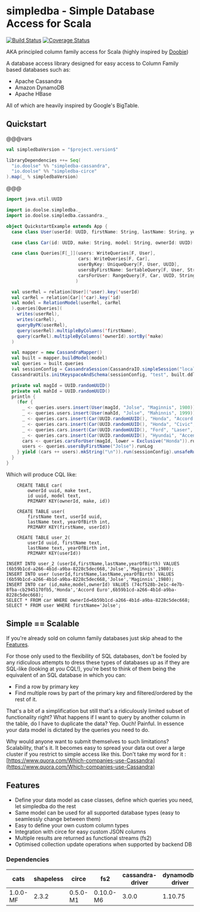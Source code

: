 # simpledba - Simple Database Access for Scala

[![Build Status](https://api.travis-ci.org/doolse/simpledba.svg)](https://travis-ci.org/doolse/simpledba)
[![Coverage Status](https://coveralls.io/repos/github/doolse/simpledba/badge.svg?branch=master)](https://coveralls.io/github/doolse/simpledba?branch=master)

AKA principled column family access for Scala (highly inspired by [Doobie](https://github.com/tpolecat/doobie))
  
A database access library designed for easy access to Column Family based 
databases such as:

* Apache Cassandra
* Amazon DynamoDB
* Apache HBase

All of which are heavily inspired by Google's BigTable. 

## Quickstart

@@@vars
```scala
val simpledbaVersion = "$project.version$"

libraryDependencies ++= Seq(
  "io.doolse" %% "simpledba-cassandra",
  "io.doolse" %% "simpledba-circe"
).map(_ % simpledbaVersion)
```
@@@

```scala
import java.util.UUID

import io.doolse.simpledba._
import io.doolse.simpledba.cassandra._

object QuickstartExample extends App {
  case class User(userId: UUID, firstName: String, lastName: String, yearOfBirth: Int)

  case class Car(id: UUID, make: String, model: String, ownerId: UUID)

  case class Queries[F[_]](users: WriteQueries[F, User],
                           cars: WriteQueries[F, Car],
                           userByKey: UniqueQuery[F, User, UUID],
                           usersByFirstName: SortableQuery[F, User, String],
                           carsForUser: RangeQuery[F, Car, UUID, String]
                          )

  val userRel = relation[User]('user).key('userId)
  val carRel = relation[Car]('car).key('id)
  val model = RelationModel(userRel, carRel
  ).queries[Queries](
    writes(userRel),
    writes(carRel),
    queryByPK(userRel),
    query(userRel).multipleByColumns('firstName),
    query(carRel).multipleByColumns('ownerId).sortBy('make)
  )

  val mapper = new CassandraMapper()
  val built = mapper.buildModel(model)
  val queries = built.queries
  val sessionConfig = CassandraSession(CassandraIO.simpleSession("localhost"), c => Console.println(c()))
  CassandraUtils.initKeyspaceAndSchema(sessionConfig, "test", built.ddl, dropKeyspace = true).unsafeRunSync()

  private val magId = UUID.randomUUID()
  private val mahId = UUID.randomUUID()
  println {
    (for {
      _ <- queries.users.insert(User(magId, "Jolse", "Maginnis", 1980))
      _ <- queries.users.insert(User(mahId, "Jolse", "Mahinnis", 1999))
      _ <- queries.cars.insert(Car(UUID.randomUUID(), "Honda", "Accord Euro", magId))
      _ <- queries.cars.insert(Car(UUID.randomUUID(), "Honda", "Civic", magId))
      _ <- queries.cars.insert(Car(UUID.randomUUID(), "Ford", "Laser", magId))
      _ <- queries.cars.insert(Car(UUID.randomUUID(), "Hyundai", "Accent", magId))
      cars <- queries.carsForUser(magId, lower = Exclusive("Honda")).runLog
      users <- queries.usersByFirstName("Jolse").runLog
    } yield (cars ++ users).mkString("\n")).run(sessionConfig).unsafeRunSync()
  }
}
```
Which will produce CQL like:
```
	CREATE TABLE car(
		ownerId uuid, make text,
		id uuid, model text,
		PRIMARY KEY(ownerId, make, id))

	CREATE TABLE user(
		firstName text, userId uuid,
		lastName text, yearOfBirth int,
		PRIMARY KEY(firstName, userId))

	CREATE TABLE user_2(
		userId uuid, firstName text,
		lastName text, yearOfBirth int,
		PRIMARY KEY(userId))
		
INSERT INTO user_2 (userId,firstName,lastName,yearOfBirth) VALUES (6b59b1cd-a266-4b1d-a9ba-8228c5dec668,'Jolse','Maginnis',1980);
INSERT INTO user (userId,firstName,lastName,yearOfBirth) VALUES (6b59b1cd-a266-4b1d-a9ba-8228c5dec668,'Jolse','Maginnis',1980);
INSERT INTO car (id,make,model,ownerId) VALUES (74cf528b-2e1c-4e7b-8fba-cb2945170fb5,'Honda','Accord Euro',6b59b1cd-a266-4b1d-a9ba-8228c5dec668);
SELECT * FROM car WHERE ownerId=6b59b1cd-a266-4b1d-a9ba-8228c5dec668;
SELECT * FROM user WHERE firstName='Jolse';
```

## Simple == Scalable

If you're already sold on column family databases just skip ahead to the [Features](#Features).

For those only used to the flexibility of SQL databases, don't be fooled by any ridiculous attempts to dress
these types of databases up as if they are SQL-like (looking at you CQL!), you're best 
to think of them being the equivalent of an SQL database in which you can:

* Find a row by primary key
* Find multiple rows by part of the primary key and filtered/ordered by the rest of it.

That's a bit of a simplification but still that's a ridiculously limited subset of functionality right? 
What happens if I want to query by another column in the table, do I have to duplicate the data? 
Yep. Ouch! Painful. In essence your data model is dictated by the queries you need to do.
 
Why would anyone want to submit themselves to such limitations? Scalability, that's it. 
It becomes easy to spread your data out over a large cluster if you restrict to simple access like this.
Don't take my word for it : 
[https://www.quora.com/Which-companies-use-Cassandra](https://www.quora.com/Which-companies-use-Cassandra)

## <a name="#Features"></a>Features

* Define your data model as case classes, define which queries you need, let simpledba do the rest
* Same model can be used for all supported database types (easy to seamlessly change between them)
* Easy to define your own custom column types
* Integration with circe for easy custom JSON columns
* Multiple results are returned as functional streams (fs2)
* Optimised collection update operations when supported by backend DB

### Dependencies

| cats   | shapeless | circe  | fs2     |cassandra-driver|dynamodb-driver|
| ---    | ---       | ---    | ---     | ---            | ---    |
|1.0.0-MF|2.3.2      |0.5.0-M1|0.10.0-M6|3.0.0           | 1.10.75|

